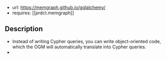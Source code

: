
- url: https://memgraph.github.io/gqlalchemy/
- requires: [[prdct.memgraph]]

## Description

- Instead of writing Cypher queries, you can write object-oriented code, which the OGM will automatically translate into Cypher queries.
- 